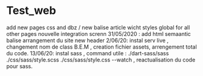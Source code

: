 # Test_web
add new pages css and dbz / new balise article wicht styles global for all other pages
nouvelle integration screnn
31/05/2020 : add html semaantic balise 
arrangement du site new header
2/06/20: instal serv live , changement nom de class B.E.M , creation fichier assets, arrengement total du code.
13/06/20: instal sass , command utile : ./dart-sass/sass ./css/sass/style.scss ./css/sass/style.css --watch , reactualisation du code pour sass.